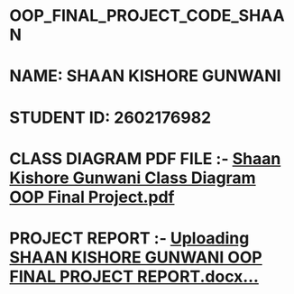 # OOP_FINAL_PROJECT_CODE_SHAAN

# NAME: SHAAN KISHORE GUNWANI
# STUDENT ID: 2602176982 

# CLASS DIAGRAM PDF FILE :- [Shaan Kishore Gunwani Class Diagram OOP Final Project.pdf](https://github.com/ShaanGunwani/OOP_FINAL_PROJECT_CODE_SHAAN/files/11717425/Shaan.Kishore.Gunwani.Class.Diagram.OOP.Final.Project.pdf)

# PROJECT REPORT :- [Uploading SHAAN KISHORE GUNWANI OOP FINAL PROJECT REPORT.docx…]()



